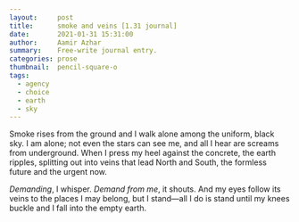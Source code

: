 ```yaml
---
layout:     post
title:      smoke and veins [1.31 journal]
date:       2021-01-31 15:31:00
author:     Aamir Azhar
summary:    Free-write journal entry.
categories: prose
thumbnail:  pencil-square-o
tags:
  - agency
  - choice
  - earth
  - sky
---
```

Smoke rises from the ground and I walk alone among the uniform, black sky. I am alone; not even the stars can see me, and all I hear are screams from underground. When I press my heel against the concrete, the earth ripples, splitting out into veins that lead North and South, the formless future and the urgent now.

*Demanding*, I whisper. *Demand from me*, it shouts. And my eyes follow its veins to the places I may belong, but I stand—all I do is stand until my knees buckle and I fall into the empty earth.
